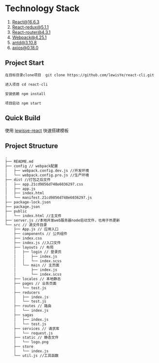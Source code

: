 # Technology Stack
  1. React@16.6.3
  2. React-redux@5.1.1
  3. React-router@4.3.1
  4. Webpack@4.25.1
  5. antd@3.10.8
  6. axios@0.18.0

## Project Start
    
    在目标目录clone项目  git clone https://github.com/lewisYe/react-cli.git

    进入项目 cd react-cli 

    安装依赖 npm install

    项目启动 npm start 

## Quick Build

使用 [lewisye-react](https://github.com/lewisYe/generator-react) 快速搭建模板

## Project Structure
```txt
.
├── README.md
├── config // webpack配置
│   ├── webpack.config.dev.js //开发环境
│   └── webpack.config.pro.js //生产环境
├── dist //打包之后文件
│   ├── app.21cd9856d748e6036297.css
│   ├── app.js
│   ├── index.html
│   └── manifest.21cd9856d748e6036297.js
├── package-lock.json
├── package.json
├── public
│   └── index.html //主文件
├── server.js //本地开发web服务器node启动文件，也用于热更新
└── src // 源文件目录
    ├── App.js // 应用入口
    ├── components // 公共组件
    ├── index.css
    ├── index.js //入口文件
    ├── layouts // 布局
    │   ├── login // 登录页
    │   │   ├── index.js
    │   │   └── index.scss
    │   └── main // 主页面
    │       ├── index.js
    │       └── index.scss
    ├── locales // 本地静态
    ├── pages // 业务页面
    │   └── test.js
    ├── reducers 
    │   ├── index.js
    │   └── test.js
    ├── routes // 路由
    │   └── index.js
    ├── sagas
    │   ├── index.js
    │   └── test.js
    ├── services // 请求库
    │   └── request.js
    ├── static // 静态文件
    │   └── logo.png
    ├── store
    │   └── index.js
    └── util.js //工具函数

```


